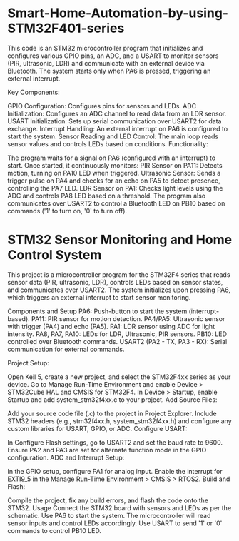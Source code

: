 # Smart-Home-Automation-by-using-STM32F401-series

This code is an STM32 microcontroller program that initializes and configures various GPIO pins, an ADC, and a USART to monitor sensors (PIR, ultrasonic, LDR) and communicate with an external device via Bluetooth. The system starts only when PA6 is pressed, triggering an external interrupt.

Key Components:

GPIO Configuration: Configures pins for sensors and LEDs.
ADC Initialization: Configures an ADC channel to read data from an LDR sensor.
USART Initialization: Sets up serial communication over USART2 for data exchange.
Interrupt Handling: An external interrupt on PA6 is configured to start the system.
Sensor Reading and LED Control: The main loop reads sensor values and controls LEDs based on conditions.
Functionality:

The program waits for a signal on PA6 (configured with an interrupt) to start.
Once started, it continuously monitors:
PIR Sensor on PA11: Detects motion, turning on PA10 LED when triggered.
Ultrasonic Sensor: Sends a trigger pulse on PA4 and checks for an echo on PA5 to detect presence, controlling the PA7 LED.
LDR Sensor on PA1: Checks light levels using the ADC and controls PA8 LED based on a threshold.
The program also communicates over USART2 to control a Bluetooth LED on PB10 based on commands ('1' to turn on, '0' to turn off).


# STM32 Sensor Monitoring and Home Control System
This project is a microcontroller program for the STM32F4 series that reads sensor data (PIR, ultrasonic, LDR), controls LEDs based on sensor states, and communicates over USART2. The system initializes upon pressing PA6, which triggers an external interrupt to start sensor monitoring.

Components and Setup
PA6: Push-button to start the system (interrupt-based).
PA11: PIR sensor for motion detection.
PA4/PA5: Ultrasonic sensor with trigger (PA4) and echo (PA5).
PA1: LDR sensor using ADC for light intensity.
PA8, PA7, PA10: LEDs for LDR, Ultrasonic, PIR sensors.
PB10: LED controlled over Bluetooth commands.
USART2 (PA2 - TX, PA3 - RX): Serial communication for external commands.


Project Setup:

Open Keil 5, create a new project, and select the STM32F4xx series as your device.
Go to Manage Run-Time Environment and enable Device > STM32Cube HAL and CMSIS for STM32F4.
In Device > Startup, enable Startup and add system_stm32f4xx.c to your project.
Add Source Files:

Add your source code file (.c) to the project in Project Explorer.
Include STM32 headers (e.g., stm32f4xx.h, system_stm32f4xx.h) and configure any custom libraries for USART, GPIO, or ADC.
Configure USART:

In Configure Flash settings, go to USART2 and set the baud rate to 9600.
Ensure PA2 and PA3 are set for alternate function mode in the GPIO configuration.
ADC and Interrupt Setup:

In the GPIO setup, configure PA1 for analog input.
Enable the interrupt for EXTI9_5 in the Manage Run-Time Environment > CMSIS > RTOS2.
Build and Flash:

Compile the project, fix any build errors, and flash the code onto the STM32.
Usage
Connect the STM32 board with sensors and LEDs as per the schematic.
Use PA6 to start the system. The microcontroller will read sensor inputs and control LEDs accordingly.
Use USART to send '1' or '0' commands to control PB10 LED.






